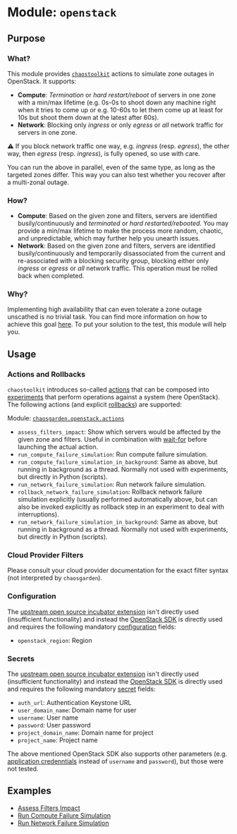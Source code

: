 # **Module: `openstack`**

## Purpose

### What?

This module provides [`chaostoolkit`](https://chaostoolkit.org) actions to simulate zone outages in OpenStack. It supports:

- **Compute**: *Termination* or *hard restart/reboot* of servers in one zone with a min/max lifetime (e.g. 0s-0s to shoot down any machine right when it tries to come up or e.g. 10-60s to let them come up at least for 10s but shoot them down at the latest after 60s).
- **Network**: Blocking only *ingress* or only *egress* or *all* network traffic for servers in one zone.

:warning: If you block network traffic one way, e.g. *ingress* (resp. *egress*), the other way, then *egress* (resp. *ingress*), is fully opened, so use with care.

You can run the above in parallel, even of the same type, as long as the targeted zones differ. This way you can also test whether you recover after a multi-zonal outage.

### How?

- **Compute**: Based on the given zone and filters, servers are identified busily/continuously and *terminated* or *hard restarted/rebooted*. You may provide a min/max lifetime to make the process more random, chaotic, and unpredictable, which may further help you unearth issues.
- **Network**: Based on the given zone and filters, servers are identified busily/continuously and temporarily disassociated from the current and re-associated with a blocking security group, blocking either only *ingress* or *egress* or *all* network traffic. This operation must be rolled back when completed.

### Why?

Implementing high availability that can even tolerate a zone outage unscathed is no trivial task. You can find more information on how to achieve this goal [here](https://github.com/gardener/gardener/blob/master/docs/usage/shoot_high_availability_best_practices.md). To put your solution to the test, this module will help you.

## Usage

### Actions and Rollbacks

`chaostoolkit` introduces so-called [actions](https://chaostoolkit.org/reference/api/experiment/#action) that can be composed into [experiments](https://chaostoolkit.org/reference/api/experiment/#experiment) that perform operations against a system (here OpenStack). The following actions (and explicit [rollbacks](https://chaostoolkit.org/reference/api/experiment/#rollbacks)) are supported:

Module: [`chaosgarden.openstack.actions`](/chaosgarden/openstack/actions.py)

- `assess_filters_impact`: Show which servers would be affected by the given zone and filters. Useful in combination with [wait-for](/docs/human/readme.md) before launching the actual action.
- `run_compute_failure_simulation`: Run compute failure simulation.
- `run_compute_failure_simulation_in_background`: Same as above, but running in background as a thread. Normally not used with experiments, but directly in Python (scripts).
- `run_network_failure_simulation`: Run network failure simulation.
- `rollback_network_failure_simulation`: Rollback network failure simulation explicitly (usually performed automatically above, but can also be invoked explicitly as rollback step in an experiment to deal with interruptions).
- `run_network_failure_simulation_in_background`: Same as above, but running in background as a thread. Normally not used with experiments, but directly in Python (scripts).

### Cloud Provider Filters

Please consult your cloud provider documentation for the exact filter syntax (not interpreted by `chaosgarden`).

### Configuration

The [upstream open source incubator extension](https://github.com/chaostoolkit-incubator/chaostoolkit-openstack/tree/master/chaosopenstack) isn't directly used (insufficient functionality) and instead the [OpenStack SDK](https://opendev.org/openstack/openstacksdk/src/branch/master/openstack/connection.py) is directly used and requires the following mandatory [configuration](https://chaostoolkit.org/reference/api/experiment/#configuration) fields:

- `openstack_region`: Region

### Secrets

The [upstream open source incubator extension](https://github.com/chaostoolkit-incubator/chaostoolkit-openstack/tree/master/chaosopenstack) isn't directly used (insufficient functionality) and instead the [OpenStack SDK](https://opendev.org/openstack/openstacksdk/src/branch/master/openstack/connection.py) is directly used and requires the following mandatory [secret](https://chaostoolkit.org/reference/api/experiment/#secrets) fields:

- `auth_url`: Authentication Keystone URL
- `user_domain_name`: Domain name for user
- `username`: User name
- `password`: User password
- `project_domain_name`: Domain name for project
- `project_name`: Project name

The above mentioned OpenStack SDK also supports other parameters (e.g. [application credenntials](https://docs.openstack.org/keystone/queens/user/application_credentials.html) instead of `username` and `password`), but those were not tested.

## Examples

- [Assess Filters Impact](/docs/openstack/assess-filters-impact.json)
- [Run Compute Failure Simulation](/docs/openstack/run-compute-failure-simulation.json)
- [Run Network Failure Simulation](/docs/openstack/run-network-failure-simulation.json)

